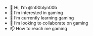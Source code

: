 - 👋 Hi, I’m @n00blyn00b
- 👀 I’m interested in gaming
- 🌱 I’m currently learning gaming
- 💞️ I’m looking to collaborate on gaming
- 📫 How to reach me gaming

<!---
n00blyn00b/n00blyn00b is a ✨ special ✨ repository because its `README.md` (this file) appears on your GitHub profile.
You can click the Preview link to take a look at your changes.
--->
